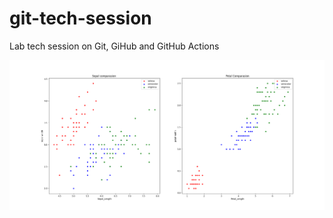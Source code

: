 # git-tech-session
Lab tech session on Git, GiHub and GitHub Actions

![iris data chart](iris_data_chart.png)

